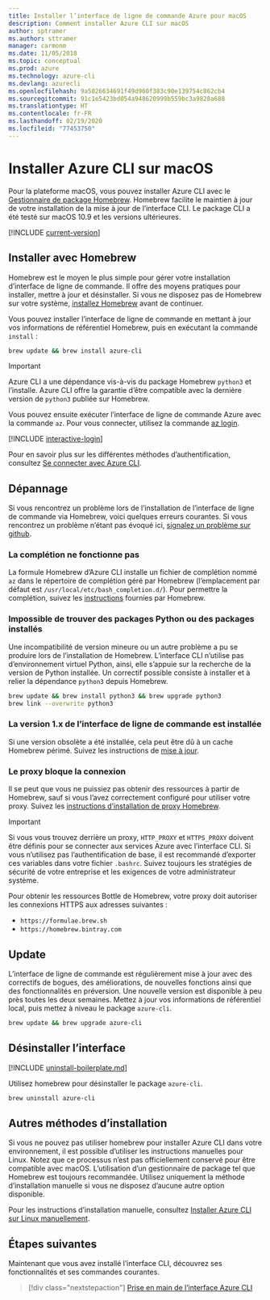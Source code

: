 ```yaml
---
title: Installer l’interface de ligne de commande Azure pour macOS
description: Comment installer Azure CLI sur macOS
author: sptramer
ms.author: sttramer
manager: carmonm
ms.date: 11/05/2018
ms.topic: conceptual
ms.prod: azure
ms.technology: azure-cli
ms.devlang: azurecli
ms.openlocfilehash: 9a5026634691f49d960f383c90e139754c862cb4
ms.sourcegitcommit: 91c1e5423bd054a948620999b559bc3a9828a688
ms.translationtype: HT
ms.contentlocale: fr-FR
ms.lasthandoff: 02/19/2020
ms.locfileid: "77453750"
---
```

# <a name="install-azure-cli-on-macos"></a>Installer Azure CLI sur macOS

Pour la plateforme macOS, vous pouvez installer Azure CLI avec le [Gestionnaire de package Homebrew](https://brew.sh). Homebrew facilite le maintien à jour de votre installation de la mise à jour de l’interface CLI. Le package CLI a été testé sur macOS 10.9 et les versions ultérieures.

[!INCLUDE [current-version](includes/current-version.md)]

## <a name="install-with-homebrew"></a>Installer avec Homebrew

Homebrew est le moyen le plus simple pour gérer votre installation d’interface de ligne de commande. Il offre des moyens pratiques pour installer, mettre à jour et désinstaller.
Si vous ne disposez pas de Homebrew sur votre système, [installez Homebrew](https://docs.brew.sh/Installation.html) avant de continuer.

Vous pouvez installer l’interface de ligne de commande en mettant à jour vos informations de référentiel Homebrew, puis en exécutant la commande `install` :

```bash
brew update && brew install azure-cli
```

> [!IMPORTANT]
>
> Azure CLI a une dépendance vis-à-vis du package Homebrew `python3` et l’installe.
> Azure CLI offre la garantie d’être compatible avec la dernière version de `python3` publiée sur Homebrew.

Vous pouvez ensuite exécuter l’interface de ligne de commande Azure avec la commande `az`. Pour vous connecter, utilisez la commande [az login](/cli/azure/reference-index#az-login).

[!INCLUDE [interactive-login](includes/interactive-login.md)]

Pour en savoir plus sur les différentes méthodes d’authentification, consultez [Se connecter avec Azure CLI](authenticate-azure-cli.md).

## <a name="troubleshooting"></a>Dépannage

Si vous rencontrez un problème lors de l’installation de l’interface de ligne de commande via Homebrew, voici quelques erreurs courantes. Si vous rencontrez un problème n’étant pas évoqué ici, [signalez un problème sur github](https://github.com/Azure/azure-cli/issues).

### <a name="completion-is-not-working"></a>La complétion ne fonctionne pas

La formule Homebrew d’Azure CLI installe un fichier de complétion nommé `az` dans le répertoire de complétion géré par Homebrew (l’emplacement par défaut est `/usr/local/etc/bash_completion.d/`). Pour permettre la complétion, suivez les [instructions](https://docs.brew.sh/Shell-Completion) fournies par Homebrew.

### <a name="unable-to-find-python-or-installed-packages"></a>Impossible de trouver des packages Python ou des packages installés

Une incompatibilité de version mineure ou un autre problème a pu se produire lors de l’installation de Homebrew. L’interface CLI n’utilise pas d’environnement virtuel Python, ainsi, elle s’appuie sur la recherche de la version de Python installée. Un correctif possible consiste à installer et à relier la dépendance `python3` depuis Homebrew.

```bash
brew update && brew install python3 && brew upgrade python3
brew link --overwrite python3
```

### <a name="cli-version-1x-is-installed"></a>La version 1.x de l’interface de ligne de commande est installée

Si une version obsolète a été installée, cela peut être dû à un cache Homebrew périmé. Suivez les instructions de [mise à jour](#update).

### <a name="proxy-blocks-connection"></a>Le proxy bloque la connexion

Il se peut que vous ne puissiez pas obtenir des ressources à partir de Homebrew, sauf si vous l’avez correctement configuré pour utiliser votre proxy. Suivez les [instructions d’installation de proxy Homebrew](https://docs.brew.sh/Manpage#using-homebrew-behind-a-proxy).

> [!IMPORTANT]
> Si vous vous trouvez derrière un proxy, `HTTP_PROXY` et `HTTPS_PROXY` doivent être définis pour se connecter aux services Azure avec l’interface CLI.
> Si vous n’utilisez pas l’authentification de base, il est recommandé d’exporter ces variables dans votre fichier `.bashrc`.
> Suivez toujours les stratégies de sécurité de votre entreprise et les exigences de votre administrateur système.

Pour obtenir les ressources Bottle de Homebrew, votre proxy doit autoriser les connexions HTTPS aux adresses suivantes :

* `https://formulae.brew.sh`
* `https://homebrew.bintray.com`

## <a name="update"></a>Update

L’interface de ligne de commande est régulièrement mise à jour avec des correctifs de bogues, des améliorations, de nouvelles fonctions ainsi que des fonctionnalités en préversion. Une nouvelle version est disponible à peu près toutes les deux semaines. Mettez à jour vos informations de référentiel local, puis mettez à niveau le package `azure-cli`.

```bash
brew update && brew upgrade azure-cli
```

## <a name="uninstall"></a>Désinstaller l’interface

[!INCLUDE [uninstall-boilerplate.md](includes/uninstall-boilerplate.md)]

Utilisez homebrew pour désinstaller le package `azure-cli`.

```bash
brew uninstall azure-cli
```

## <a name="other-installation-methods"></a>Autres méthodes d’installation

Si vous ne pouvez pas utiliser homebrew pour installer Azure CLI dans votre environnement, il est possible d’utiliser les instructions manuelles pour Linux. Notez que ce processus n’est pas officiellement conservé pour être compatible avec macOS. L’utilisation d’un gestionnaire de package tel que Homebrew est toujours recommandée. Utilisez uniquement la méthode d’installation manuelle si vous ne disposez d’aucune autre option disponible.

Pour les instructions d’installation manuelle, consultez [Installer Azure CLI sur Linux manuellement](install-azure-cli-linux.md).

## <a name="next-steps"></a>Étapes suivantes

Maintenant que vous avez installé l’interface CLI, découvrez ses fonctionnalités et ses commandes courantes.

> [!div class="nextstepaction"]
> [Prise en main de l’interface Azure CLI](get-started-with-azure-cli.md)
